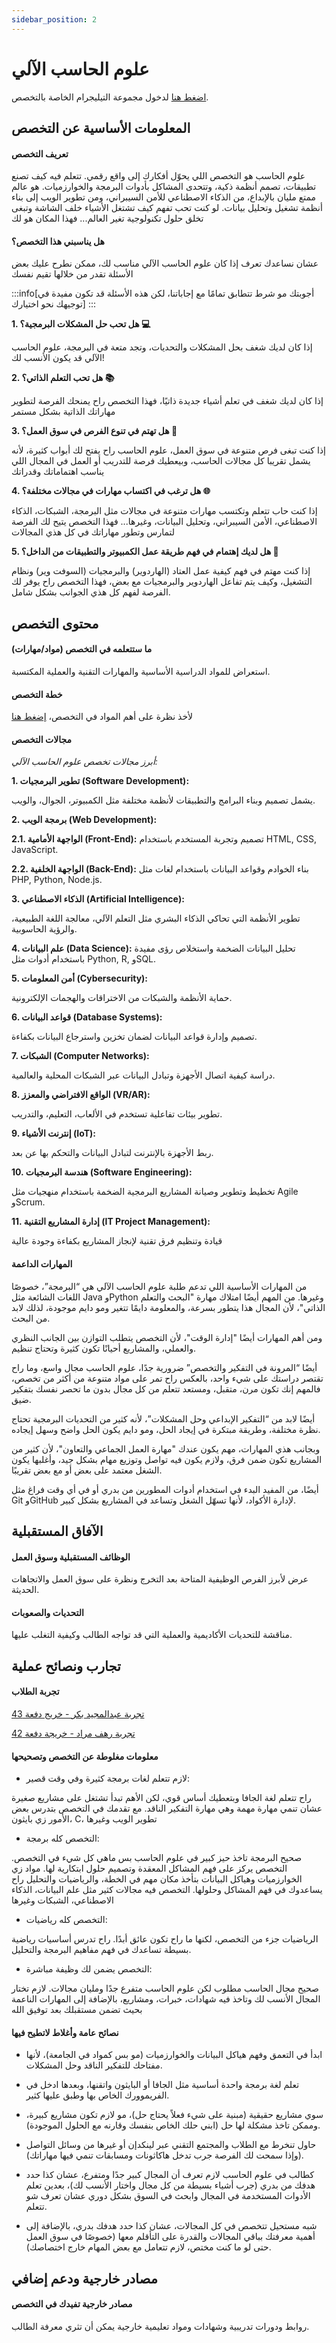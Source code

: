 ```yaml
---
sidebar_position: 2
---
```


# علوم الحاسب الآلي

[اضغط هنا](#) لدخول مجموعة التيليجرام الخاصة بالتخصص.

## المعلومات الأساسية عن التخصص
#### تعريف التخصص  
علوم الحاسب هو التخصص اللي يحوّل أفكارك إلى واقع رقمي. تتعلم فيه كيف تصنع تطبيقات، تصمم أنظمة ذكية، وتتحدى المشاكل بأدوات البرمجة والخوارزميات. هو عالم ممتع مليان بالإبداع، من الذكاء الاصطناعي للأمن السيبراني، ومن تطوير الويب إلى بناء أنظمة تشغيل وتحليل بيانات. لو كنت تحب تفهم كيف تشتغل الأشياء خلف الشاشة وتبغى تخلق حلول تكنولوجية تغير العالم... فهذا المكان هو لك
#### هل يناسبني هذا التخصص؟  
عشان نساعدك تعرف إذا كان علوم الحاسب الآلي مناسب لك، ممكن نطرح عليك بعض الأسئلة تقدر من خلالها تقيم نفسك

:::info[أجوبتك مو شرط تتطابق تمامًا مع إجاباتنا، لكن هذه الأسئلة قد تكون مفيدة في توجيهك نحو اختيارك]
:::

**1. هل تحب حل المشكلات البرمجية؟ 💻**

إذا كان لديك شغف بحل المشكلات والتحديات، وتجد متعة في البرمجة، علوم الحاسب الآلي قد يكون الأنسب لك!

**2. هل تحب التعلم الذاتي؟ 📚**

إذا كان لديك شغف في تعلم أشياء جديدة ذاتيًا، فهذا التخصص راح يمنحك الفرصة لتطوير مهاراتك الذاتية بشكل مستمر

**3. هل تهتم في تنوع الفرص في سوق العمل؟ 💼**

إذا كنت تبغى فرص متنوعة في سوق العمل، علوم الحاسب راح يفتح لك أبواب كثيرة، لأنه يشمل تقريبا كل مجالات الحاسب، وبيعطيك فرصة للتدريب أو العمل في المجال اللي يناسب اهتماماتك وقدراتك

**4. هل ترغب في اكتساب مهارات في مجالات مختلفة؟ 🌐**

إذا كنت حاب تتعلم وتكتسب مهارات متنوعة في مجالات مثل البرمجة، الشبكات، الذكاء الاصطناعي، الأمن السيبراني، وتحليل البيانات، وغيرها... فهذا التخصص يتيح لك الفرصة لتمارس وتطور مهاراتك في كل هذي المجالات

**5. هل لديك إهتمام في فهم طريقة عمل الكمبيوتر والتطبيقات من الداخل؟ 🤖**

إذا كنت مهتم في فهم كيفية عمل العتاد (الهاردوير) والبرمجيات (السوفت وير) ونظام التشغيل، وكيف يتم تفاعل الهاردوير والبرمجيات مع بعض، فهذا التخصص راح يوفر لك الفرصة لفهم كل هذي الجوانب بشكل شامل.

## محتوى التخصص
#### ما ستتعلمه في التخصص (مواد/مهارات)  
استعراض للمواد الدراسية الأساسية والمهارات التقنية والعملية المكتسبة.

#### خطة التخصص  
لأخذ نظرة على أهم المواد في التخصص، [إضغط هنا](cs-plan.md)


#### مجالات التخصص  
*أبرز مجالات تخصص علوم الحاسب الآلي:*

**1. تطوير البرمجيات (Software Development):**

يشمل تصميم وبناء البرامج والتطبيقات لأنظمة مختلفة مثل الكمبيوتر، الجوال، والويب.

**2. برمجة الويب (Web Development):**

**2.1. الواجهة الأمامية (Front-End):** تصميم وتجربة المستخدم باستخدام HTML, CSS, JavaScript.

**2.2. الواجهة الخلفية (Back-End):** بناء الخوادم وقواعد البيانات باستخدام لغات مثل PHP, Python, Node.js.

**3. الذكاء الاصطناعي (Artificial Intelligence):**

تطوير الأنظمة التي تحاكي الذكاء البشري مثل التعلم الآلي، معالجة اللغة الطبيعية، والرؤية الحاسوبية.

**4. علم البيانات (Data Science):**
تحليل البيانات الضخمة واستخلاص رؤى مفيدة باستخدام أدوات مثل Python, R, وSQL.

**5. أمن المعلومات (Cybersecurity):**

حماية الأنظمة والشبكات من الاختراقات والهجمات الإلكترونية.

**6. قواعد البيانات (Database Systems):**

تصميم وإدارة قواعد البيانات لضمان تخزين واسترجاع البيانات بكفاءة.

**7. الشبكات (Computer Networks):**

دراسة كيفية اتصال الأجهزة وتبادل البيانات عبر الشبكات المحلية والعالمية.

**8. الواقع الافتراضي والمعزز (VR/AR):**

تطوير بيئات تفاعلية تستخدم في الألعاب، التعليم، والتدريب.

**9. إنترنت الأشياء (IoT):**

ربط الأجهزة بالإنترنت لتبادل البيانات والتحكم بها عن بعد.

**10. هندسة البرمجيات (Software Engineering):**

تخطيط وتطوير وصيانة المشاريع البرمجية الضخمة باستخدام منهجيات مثل Agile وScrum.

**11. إدارة المشاريع التقنية (IT Project Management):**

قيادة وتنظيم فرق تقنية لإنجاز المشاريع بكفاءة وجودة عالية

#### المهارات الداعمة  
من المهارات الأساسية اللي تدعم طلبة علوم الحاسب الآلي هي “البرمجة”، خصوصًا اللغات الشائعة مثل Java وPython وغيرها. من المهم أيضًا امتلاك مهارة "البحث والتعلم الذاتي"، لأن المجال هذا يتطور بسرعة، والمعلومة دايمًا تتغير ومو دايم موجودة، لذلك لابد من البحث.

ومن أهم المهارات أيضًا "إدارة الوقت"، لأن التخصص يتطلب التوازن بين الجانب النظري والعملي، والمشاريع أحيانًا تكون كثيرة وتحتاج تنظيم.

أيضًا “المرونة في التفكير والتخصص” ضرورية جدًا، علوم الحاسب مجال واسع، وما راح تقتصر دراستك على شيء واحد، بالعكس راح تمر على مواد متنوعة من أكثر من تخصص، فالمهم إنك تكون مرن، متقبل، ومستعد تتعلم من كل مجال بدون ما تحصر نفسك بتفكير ضيق.

أيضًا لابد من “التفكير الإبداعي وحل المشكلات”، لأنه كثير من التحديات البرمجية تحتاج نظرة مختلفة، وطريقة مبتكرة في إيجاد الحل، ومو دايم يكون الحل واضح وسهل إيجاده.

وبجانب هذي المهارات، مهم يكون عندك "مهارة العمل الجماعي والتعاون"، لأن كثير من المشاريع تكون ضمن فرق، ولازم يكون فيه تواصل وتوزيع مهام بشكل جيد، وأغلبها يكون الشغل معتمد على بعض أو مع بعض تقريبًا.

أيضًا، من المفيد البدء في استخدام أدوات المطورين من بدري أو في أي وقت فراغ مثل Git وGitHub لإدارة الأكواد، لأنها تسهّل الشغل وتساعد في المشاريع بشكل كبير.

## الآفاق المستقبلية
#### الوظائف المستقبلية وسوق العمل  
عرض لأبرز الفرص الوظيفية المتاحة بعد التخرج ونظرة على سوق العمل والاتجاهات الحديثة.

#### التحديات والصعوبات  
مناقشة للتحديات الأكاديمية والعملية التي قد تواجه الطالب وكيفية التغلب عليها.

## تجارب ونصائح عملية
#### تجربة الطلاب  
[تجربة عبدالمجيد بكر - خريج دفعة 43](https://uqucc-majors.sb.sa/blog/cs-exp/abdulmajeed-bakur)

[تجربة رهف مراد - خريجة دفعة 42](https://uqucc-majors.sb.sa/blog/cs-exp/rahaf-murad)

#### معلومات مغلوطة عن التخصص وتصحيحها  
- لازم تتعلم لغات برمجة كثيرة وفي وقت قصير:

راح تتعلم لغة الجافا وبتعطيك أساس قوي، لكن الأهم تبدأ تشتغل على مشاريع صغيرة عشان تنمي مهارة مهمة وهي مهارة التفكير الناقد. مع تقدمك في التخصص بتدرس بعض الأمور زي بايثون، C، تطوير الويب وغيرها

- التخصص كله برمجة:

صحيح البرمجة تاخذ حيز كبير في علوم الحاسب بس ماهي كل شيء في التخصص. التخصص يركز على فهم المشاكل المعقدة وتصميم حلول ابتكارية لها. مواد زي الخوارزميات وهياكل البيانات بتأخذ مكان مهم في الخطة، والرياضيات والتحليل راح يساعدوك في فهم المشاكل وحلولها. التخصص فيه مجالات كثير مثل علم البيانات، الذكاء الاصطناعي، الشبكات وغيرها

- التخصص كله رياضيات:

الرياضيات جزء من التخصص، لكنها ما راح تكون عائق أبدًا. راح تدرس أساسيات رياضية بسيطة تساعدك في فهم مفاهيم البرمجة والتحليل.




- التخصص يضمن لك وظيفة مباشرة:

صحيح مجال الحاسب مطلوب لكن علوم الحاسب متفرع جدًا ومليان مجالات. لازم تختار المجال الأنسب لك وتاخذ فيه شهادات، خبرات، ومشاريع، بالإضافة إلى المهارات الناعمة بحيث تضمن مستقبلك بعد توفيق الله

#### نصائح عامة وأغلاط لاتطيح فيها  
- ابدأ في التعمق وفهم هياكل البيانات والخوارزميات (مو بس كمواد في الجامعة)، لأنها مفتاحك للتفكير الناقد وحل المشكلات.

- تعلم لغة برمجة واحدة أساسية مثل الجافا أو البايثون واتقنها، وبعدها ادخل في الفريموورك الخاص بها وطبق عليها كثير.

- سوي مشاريع حقيقية (مبنية على شيء فعلاً يحتاج حل)، مو لازم تكون مشاريع كبيرة، وممكن تاخذ مشكلة لها حل (ابني حلك الخاص بنفسك وقارنه مع الحلول الموجودة).

- حاول تنخرط مع الطلاب والمجتمع التقني عبر لينكدإن أو غيرها من وسائل التواصل (وإذا سمحت لك الفرصة جرب تدخل هاكاثونات ومسابقات تنمي فيها مهاراتك).

- كطالب في علوم الحاسب لازم تعرف أن المجال كبير جدًا ومتفرع، عشان كذا حدد هدفك من بدري (جرب أشياء بسيطة من كل مجال واختار الأنسب لك)، بعدين تعلم الأدوات المستخدمة في المجال وابحث في السوق بشكل دوري عشان تعرف شو تتعلم.

- شبه مستحيل تتخصص في كل المجالات، عشان كذا حدد هدفك بدري، بالإضافة إلى أهمية معرفتك بباقي المجالات والقدرة على التأقلم معها (خصوصًا في سوق العمل حتى لو ما كنت مختص، لازم تتعامل مع بعض المهام خارج اختصاصك).

## مصادر خارجية ودعم إضافي
#### مصادر خارجية تفيدك في التخصص  
روابط ودورات تدريبية وشهادات ومواد تعليمية خارجية يمكن أن تثري معرفة الطالب.
